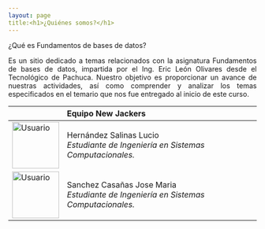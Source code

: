 ```yaml
---
layout: page
title:<h1>¿Quiénes somos?</h1>
---
```

¿Qué es Fundamentos de bases de datos?

<p style="text-align: justify;">Es un sitio dedicado a temas relacionados con la asignatura Fundamentos de bases de datos, impartida por el Ing. Eric León Olivares desde el Tecnológico de Pachuca. Nuestro objetivo es proporcionar un avance de nuestras actividades, así como comprender y analizar los temas especificados en el temario que nos fue entregado al inicio de este curso. </p>

|  | Equipo New Jackers |  
| :------- | :------ | 
| <img src="https://www.firebird.es/wp-content/uploads/2017/01/Linux-avatar.jpeg" width="95" height="95" title="Usuario"> | Hernández Salinas Lucio <br><i>Estudiante de Ingeniería en Sistemas Computacionales.</i>  | 
| <img src="https://basededatostec.github.io/img/32user.png" width="95" height="95" title="Usuario">   | Sanchez Casañas Jose Maria <br><i>Estudiante de Ingeniería en Sistemas Computacionales.</i>   | 
